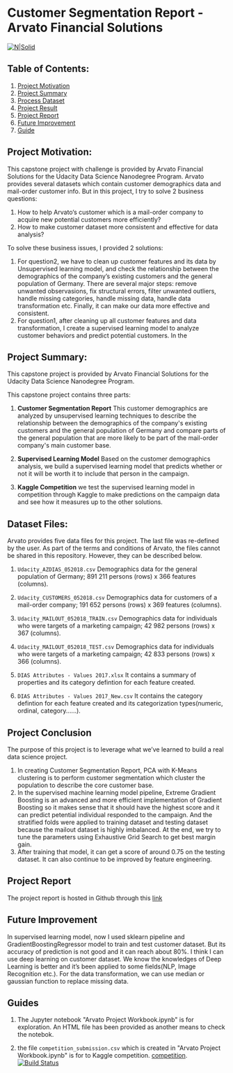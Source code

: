 # Customer Segmentation Report - Arvato Financial Solutions
[![N|Solid](https://cldup.com/dTxpPi9lDf.thumb.png)](https://nodesource.com/products/nsolid)

## Table of Contents:
1. [Project Motivation](#projectmotivation)
2. [Project Summary](#projectsummary)
3. [Process Dataset](#files)
4. [Project Result](#Projectresult)
5. [Project Report](#Projectreport)
6. [Future Improvement](#futureimprovement)
7. [Guide](#Guide)

## Project Motivation:
This capstone project with challenge is provided by Arvato Financial Solutions for the Udacity Data Science Nanodegree Program. Arvato provides several datasets which contain customer demographics data and mail-order customer info. But in this project, I try to solve 2 business questions:
1. How to help Arvato‘s customer which is a mail-order company to acquire new potential customers more efficiently?
2. How to make customer dataset more consistent and effective for data analysis?

To solve these business issues, I provided 2 solutions:  
1. For question2, we have to clean up customer features and its data by Unsupervised learning model, and check the relationship between the demographics of the company’s existing customers and the general population of Germany. There are several major steps: remove unwanted observasions, fix structural errors, filter unwanted outliers, handle missing categories, handle missing data, handle data transformation etc. Finally, it can make our data more effective and consistent. 
2. For question1, after cleaning up all customer features and data transformation, I create a supervised learning model to analyze customer behaviors and predict potential customers. In the  

## Project Summary:
This capstone project is provided by Arvato Financial Solutions for the Udacity Data Science Nanodegree Program. 

This capstone project contains three parts:

1. **Customer Segmentation Report**
This customer demographics are analyzed by unsupervised learning techniques to describe the relationship between the demographics of the company's existing customers and the general population of Germany and compare parts of the general population that are more likely to be part of the mail-order company's main customer base. 

2. **Supervised Learning Model** 
Based on the customer demographics analysis, we build a supervised learning model that predicts whether or not it will be worth it to include that person in the campaign.

3. **Kaggle Competition**
we test the supervised learning model in competition through Kaggle to make predictions on the campaign data and see how it measures up to the other solutions.

## Dataset Files: 

Arvato provides five data files for this project. The last file was re-defined by the user. As part of the terms and conditions of Arvato, the files cannot be shared in this repository. However, they can be described below.

1. `Udacity_AZDIAS_052018.csv` 
Demographics data for the general population of Germany; 891 211 persons (rows) x 366 features (columns).

2. `Udacity_CUSTOMERS_052018.csv` 
Demographics data for customers of a mail-order company; 191 652 persons (rows) x 369 features (columns).

3. `Udacity_MAILOUT_052018_TRAIN.csv` 
Demographics data for individuals who were targets of a marketing campaign; 42 982 persons (rows) x 367 (columns).

4. `Udacity_MAILOUT_052018_TEST.csv`
Demographics data for individuals who were targets of a marketing campaign; 42 833 persons (rows) x 366 (columns).

5. `DIAS Attributes - Values 2017.xlsx` 
It contains a summary of properties and its category defintion for each feature created.

6. `DIAS Attributes - Values 2017_New.csv` 
It contains the category defintion for each feature created and its categorization types(numeric, ordinal, category......).

## Project Conclusion
The purpose of this project is to leverage what we’ve learned to build a real data science project.

1. In creating Customer Segmentation Report, PCA with K-Means clustering is to perform customer segmentation which cluster the population to describe the core customer base.
2. In the supervised machine learning model pipeline, Extreme Gradient Boosting is an advanced and more efficient implementation of Gradient Boosting so it makes sense that it should have the highest score and it can predict petential individual responded to the campaign. And the stratified folds were applied to training dataset and testing dataset because the mailout dataset is highly imbalanced. At the end, we try to tune the parameters using Exhaustive Grid Search to get best margin gain.
3. After training that model, it can get a score of around 0.75 on the testing dataset. It can also continue to be improved by feature engineering.

## Project Report
The project report is hosted in Github through this [link](https://github.com/JerrySmithLu/Capstone/blob/master/Arvato%20Project%20Report.pdf) 

## Future Improvement
In supervised learning model, now I used sklearn pipeline and GradientBoostingRegressor model to train and test customer dataset. But its accuracy of prediction is not good and it can reach about 80%. I think I can use deep learning on customer dataset. We know the knowledges of Deep Learning is better and it’s been applied to some fields(NLP, Image Recognition etc.). For the data transformation, we can use median or gaussian function to replace missing data.  
## Guides

1. The Jupyter notebook "Arvato Project Workbook.ipynb" is for exploration. An HTML file has been provided as another means to check the notebok.

3. the file `competition_submission.csv` which is created in "Arvato Project Workbook.ipynb" is for to Kaggle competition. [competition](https://www.kaggle.com/c/udacity-arvato-identify-customers).
[![Build Status](https://travis-ci.org/joemccann/dillinger.svg?branch=master)](https://travis-ci.org/joemccann/dillinger)

